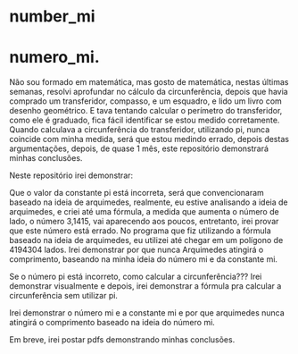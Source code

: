 # number_mi
# numero_mi.

Não sou formado em matemática, mas gosto de matemática, nestas últimas semanas, resolvi aprofundar no cálculo da circunferência, depois que havia comprado um transferidor, compasso, e um esquadro, e lido um livro com desenho geométrico. E tava tentando calcular o perímetro do transferidor, como ele é graduado, fica fácil identificar se estou medido corretamente.
Quando calculava a circunferência do transferidor, utilizando pi, nunca coincide com minha medida, será que estou medindo errado, depois destas argumentações, depois, de quase 1 mês, este repositório demonstrará minhas conclusões.

Neste repositório irei demonstrar:

Que o valor da constante pi está incorreta, será que convencionaram baseado na ideia de arquimedes, realmente, eu estive analisando a ideia de arquimedes, e criei até uma fórmula, a medida que aumenta o número de lado, o número 3,1415, vai aparecendo aos poucos, entretanto, irei provar que este número está errado. No programa que fiz utilizando a fórmula baseado na ideia de arquimedes, eu utilizei até chegar em um polígono de 4194304 lados. Irei demonstrar por que nunca Arquimedes atingirá o comprimento, baseando na minha ideia do número mi e da constante mi.

Se o número pi está incorreto, como calcular a circunferência???
Irei demonstrar visualmente e depois, irei demonstrar a fórmula pra calcular a circunferência sem utilizar pi.

Irei demonstrar o número mi e a constante mi e por que arquimedes nunca atingirá o comprimento baseado na ideia do número mi.

Em breve, irei postar pdfs demonstrando minhas conclusões.

